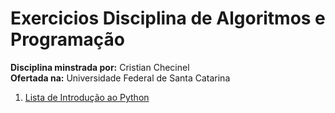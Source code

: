 # Exercicios Disciplina de Algoritmos e Programação

**Disciplina minstrada por:** Cristian Checinel  
**Ofertada na:** Universidade Federal de Santa Catarina  

1. [Lista de Introdução ao Python](1.%20listaIntroducaoPython.md)
